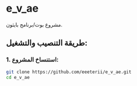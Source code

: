# e_v_ae

مشروع بوت/برنامج بايثون.

## طريقة التنصيب والتشغيل:

### 1. استنساخ المشروع:
```bash
git clone https://github.com/eeeterii/e_v_ae.git
cd e_v_ae
